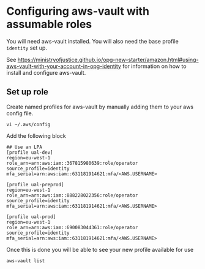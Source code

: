# Configuring aws-vault with assumable roles

You will need aws-vault installed. You will also need the base profile `identity` set up.

See https://ministryofjustice.github.io/opg-new-starter/amazon.html#using-aws-vault-with-your-account-in-opg-identity for information on how to install and configure aws-vault.

## Set up role

Create named profiles for aws-vault by manually adding them to your aws config file.

```shell
vi ~/.aws/config
```

Add the following block

```config
## Use an LPA
[profile ual-dev]
region=eu-west-1
role_arn=arn:aws:iam::367815980639:role/operator
source_profile=identity
mfa_serial=arn:aws:iam::631181914621:mfa/<AWS.USERNAME>

[profile ual-preprod]
region=eu-west-1
role_arn=arn:aws:iam::888228022356:role/operator
source_profile=identity
mfa_serial=arn:aws:iam::631181914621:mfa/<AWS.USERNAME>

[profile ual-prod]
region=eu-west-1
role_arn=arn:aws:iam::690083044361:role/operator
source_profile=identity
mfa_serial=arn:aws:iam::631181914621:mfa/<AWS.USERNAME>
```

Once this is done you will be able to see your new profile available for use

```shell
aws-vault list
```
